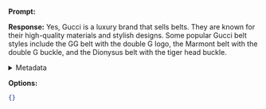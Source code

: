 **Prompt:**


**Response:**
Yes, Gucci is a luxury brand that sells belts. They are known for their high-quality materials and stylish designs. Some popular Gucci belt styles include the GG belt with the double G logo, the Marmont belt with the double G buckle, and the Dionysus belt with the tiger head buckle.

<details><summary>Metadata</summary>

- Duration: 2225 ms
- Datetime: 2023-09-01T20:52:51.385240
- Model: gpt-3.5-turbo-0613

</details>

**Options:**
```json
{}
```

